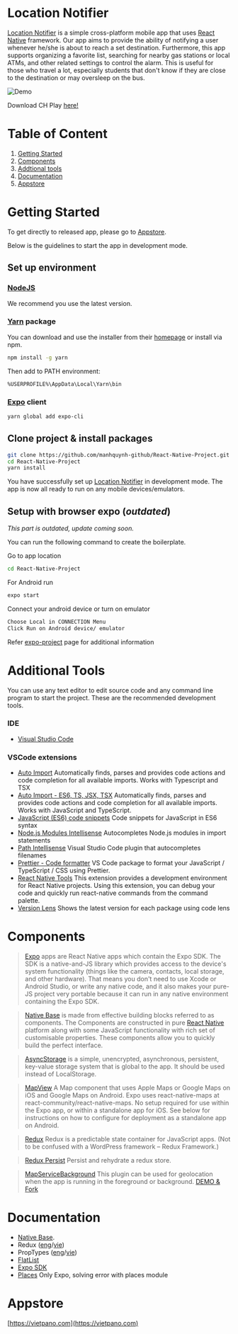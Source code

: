 # Location Notifier

[Location Notifier](https://github.com/manhquynh-github/React-Native-Project) is a simple cross-platform mobile app that uses [React Native](https://facebook.github.io/react-native/) framework. Our app aims to provide the ability of notifying a user whenever he/she is about to reach a set destination. Furthermore, this app supports organizing a favorite list, searching for nearby gas stations or local ATMs, and other related settings to control the alarm. This is useful for those who travel a lot, especially students that don't know if they are close to the destination or may oversleep on the bus.

![Demo](https://media.giphy.com/media/HzMfJIkTZgx8s/giphy.gif)

Download CH Play [here!](https://vietpano.com/)

# Table of Content

1. [Getting Started](#getting-started)
2. [Components](#components)
3. [Addtional tools](#additional-tools)
4. [Documentation](#documentation)
5. [Appstore](#appstore)

# Getting Started

To get directly to released app, please go to [Appstore](#appstore).

Below is the guidelines to start the app in development mode.

## Set up environment

### [NodeJS](https://nodejs.org/en/)

We recommend you use the latest version.

### [Yarn](https://yarnpkg.com/en/) package

You can download and use the installer from their [homepage](https://yarnpkg.com/en/docs/install#windows-stable) or install via npm.

```sh
npm install -g yarn
```

Then add to PATH environment:

```
%USERPROFILE%\AppData\Local\Yarn\bin
```

### [Expo](https://expo.io/) client

```sh
yarn global add expo-cli
```

## Clone project & install packages

```sh
git clone https://github.com/manhquynh-github/React-Native-Project.git
cd React-Native-Project
yarn install
```

You have successfully set up [Location Notifier](https://github.com/manhquynh-github/React-Native-Project) in development mode. The app is now all ready to run on any mobile devices/emulators.

## Setup with browser expo (**_outdated_**)

_This part is outdated, update coming soon._

You can run the following command to create the boilerplate.

Go to app location

```sh
cd React-Native-Project
```

For Android run

```sh
expo start
```

Connect your android device or turn on emulator

```sh
Choose Local in CONNECTION Menu
Click Run on Android device/ emulator
```

Refer [expo-project](https://facebook.github.io/react-native/docs/getting-started.html) page for additional information

# Additional Tools

You can use any text editor to edit source code and any command line program to start the project. These are the recommended development tools.

### IDE

- [Visual Studio Code](https://code.visualstudio.com/)

### VSCode extensions

- [Auto Import](https://marketplace.visualstudio.com/items?itemName=steoates.autoimport) Automatically finds, parses and provides code actions and code completion for all available imports. Works with Typescript and TSX
- [Auto Import - ES6, TS, JSX, TSX](https://marketplace.visualstudio.com/items?itemName=NuclleaR.vscode-extension-auto-import) Automatically finds, parses and provides code actions and code completion for all available imports. Works with JavaScript and TypeScript.
- [JavaScript (ES6) code snippets](https://marketplace.visualstudio.com/items?itemName=xabikos.JavaScriptSnippets) Code snippets for JavaScript in ES6 syntax
- [Node.js Modules Intellisense](https://marketplace.visualstudio.com/items?itemName=leizongmin.node-module-intellisense) Autocompletes Node.js modules in import statements
- [Path Intellisense](https://marketplace.visualstudio.com/items?itemName=christian-kohler.path-intellisense) Visual Studio Code plugin that autocompletes filenames
- [Prettier - Code formatter](https://marketplace.visualstudio.com/items?itemName=esbenp.prettier-vscode) VS Code package to format your JavaScript / TypeScript / CSS using Prettier.
- [React Native Tools](https://marketplace.visualstudio.com/items?itemName=vsmobile.vscode-react-native) This extension provides a development environment for React Native projects. Using this extension, you can debug your code and quickly run react-native commands from the command palette.
- [Version Lens](https://marketplace.visualstudio.com/items?itemName=pflannery.vscode-versionlens) Shows the latest version for each package using code lens

# Components

> [Expo](https://docs.expo.io) apps are React Native apps which contain the Expo SDK. The SDK is a native-and-JS library which provides access to the device's system functionality (things like the camera, contacts, local storage, and other hardware). That means you don't need to use Xcode or Android Studio, or write any native code, and it also makes your pure-JS project very portable because it can run in any native environment containing the Expo SDK.

> [Native Base](https://nativebase.io/) is made from effective building blocks referred to as components. The Components are constructed in pure [React Native](https://github.com/facebook/react-native) platform along with some JavaScript functionality with rich set of customisable properties. These components allow you to quickly build the perfect interface.

> [AsyncStorage](https://facebook.github.io/react-native/docs/asyncstorage.html#asyncstorage) is a simple, unencrypted, asynchronous, persistent, key-value storage system that is global to the app. It should be used instead of LocalStorage.

> [MapView](https://docs.expo.io/versions/latest/sdk/map-view) A Map component that uses Apple Maps or Google Maps on iOS and Google Maps on Android. Expo uses react-native-maps at react-community/react-native-maps. No setup required for use within the Expo app, or within a standalone app for iOS. See below for instructions on how to configure for deployment as a standalone app on Android.

> [Redux](https://redux.js.org/) Redux is a predictable state container for JavaScript apps.
> (Not to be confused with a WordPress framework – Redux Framework.)

> [Redux Persist](https://github.com/rt2zz/redux-persist) Persist and rehydrate a redux store.

> [MapServiceBackground](https://github.com/mauron85/react-native-background-geolocation) This plugin can be used for geolocation when the app is running in the foreground or background. [DEMO & Fork](https://github.com/ductienuit/DemoMapService)

# Documentation

- [Native Base](https://docs.nativebase.io/).
- Redux ([eng](<(https://medium.com/backticks-tildes/setting-up-a-redux-project-with-create-react-app-e363ab2329b8)>)/[vie](https://viblo.asia/p/chuong-2-ung-dung-redux-dau-tien-cua-ban-07LKXA8JZV4))
- PropTypes ([eng](https://reactjs.org/docs/typechecking-with-proptypes.html)/[vie](<(https://viblo.asia/p/react-proptypes-khai-bao-kieu-du-lieu-cho-component-naQZR1aPKvx)>))
- [FlatList](https://medium.com/react-native-development/how-to-use-the-flatlist-component-react-native-basics-92c482816fe6)
- [Expo SDK](https://docs.expo.io/versions/latest/sdk)
- [Places](https://github.com/manhquynh-github/React-Native-Project/blob/master/PlacesProblem.md) Only Expo, solving error with places module
# Appstore

[https://vietpano.com](https://vietpano.com)
